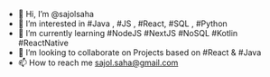 - 👋 Hi, I’m @sajolsaha
- 👀 I’m interested in #Java , #JS , #React, #SQL , #Python
- 🌱 I’m currently learning #NodeJS #NextJS #NoSQL #Kotlin #ReactNative
- 💞️ I’m looking to collaborate on Projects based on #React & #Java
- 📫 How to reach me sajol.saha@gmail.com
